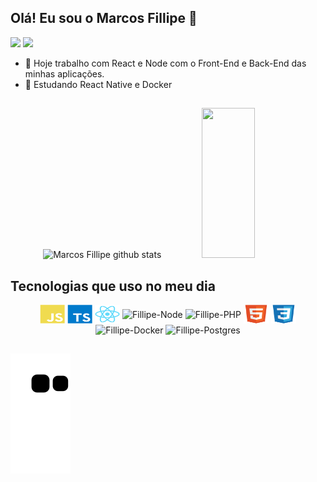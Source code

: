 ## Olá! Eu sou o Marcos Fillipe 👋

<a href = "mailto:marcosfillipebezerra@gmail.com"><img src="https://img.shields.io/badge/-Gmail-%23333?style=for-the-badge&logo=gmail&logoColor=white" target="_blank"></a>
<a href="https://www.linkedin.com/in/marcos-fillipe-bezerra" target="_blank"><img src="https://img.shields.io/badge/-LinkedIn-%230077B5?style=for-the-badge&logo=linkedin&logoColor=white" target="_blank"></a> 

- 🔭 Hoje trabalho com React e Node com o Front-End e Back-End das minhas aplicações. 
- 🌱 Estudando React Native e Docker

##

<div align="center">  
  <img width="49%" height="195px" src="https://github-readme-stats-git-masterrstaa-rickstaa.vercel.app/api?username=marcosfillipe&show_icons=true&count_private=true&theme=material-palenight" alt="Marcos Fillipe github stats" /> 
  <img width="41%" height="240px" src="https://github-readme-stats-git-masterrstaa-rickstaa.vercel.app/api/top-langs/?username=marcosfillipe&layout=compact&theme=material-palenight" />
</div>



  
## **Tecnologias que uso no meu dia**
  
<div align="center">
  <img align="center" alt="Fillipe-Js" height="30" width="40" src="https://raw.githubusercontent.com/devicons/devicon/master/icons/javascript/javascript-plain.svg">
  <img align="center" alt="Fillipe-Ts" height="30" width="40" src="https://raw.githubusercontent.com/devicons/devicon/master/icons/typescript/typescript-plain.svg">
  <img align="center" alt="Fillipe-React" height="30" width="40" src="https://raw.githubusercontent.com/devicons/devicon/master/icons/react/react-original.svg">
  <img align="center" alt="Fillipe-Node" height="30" width="40" src="https://cdn.jsdelivr.net/gh/devicons/devicon/icons/nodejs/nodejs-plain.svg">
  <img align="center" alt="Fillipe-PHP" height="30" width="40" src="https://cdn.jsdelivr.net/gh/devicons/devicon/icons/php/php-original.svg">
  <img align="center" alt="Fillipe-HTML" height="30" width="40" src="https://raw.githubusercontent.com/devicons/devicon/master/icons/html5/html5-original.svg">
  <img align="center" alt="Fillipe-CSS" height="30" width="40" src="https://raw.githubusercontent.com/devicons/devicon/master/icons/css3/css3-original.svg">
  <img align="center" alt="Fillipe-Docker" height="30" width="40" src="https://cdn.jsdelivr.net/gh/devicons/devicon/icons/docker/docker-original.svg">
  <img align="center" alt="Fillipe-Postgres" height="30" width="40" src="https://cdn.jsdelivr.net/gh/devicons/devicon/icons/postgresql/postgresql-plain-wordmark.svg">
</div>

##

![snake gif](https://github.com/marcosfillipe/marcosfillipe/blob/output/github-contribution-grid-snake.svg)
